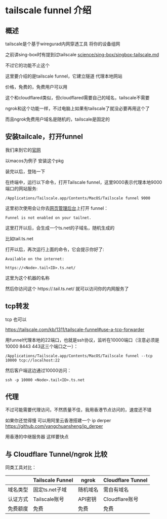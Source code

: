 # tailscale funnel 介绍

## 概述

tailscale是个基于wiregurad内网穿透工具 将你的设备组网

之前讲sing-box时有提到过tailscale [science/sing-box/singbox-tailscale.md](../science/sing-box/singbox-tailscale.md)

不过它的功能不止这个

这里要介绍的是tailscale funnel，它建立隧道 代理本地网站

价格，免费的，免费用户可以用

这个和cloudflared类似，但cloudflared需要自己的域名，tailscale不需要

ngrok和这个功能一样，不过电脑上如果有tailscale了就没必要再用这个了

而且ngrok免费用户域名是随机的，tailscale是固定的

## 安装tailcale，打开funnel

我们来到它的[官网](https://tailscale.com/download)

以macos为例子 安装这个pkg

装完以后，登陆一下

在终端中，运行以下命令，打开Tailscale funnel，这里9000表示代理本地9000端口的网站服务:

    /Applications/Tailscale.app/Contents/MacOS/Tailscale funnel 9000


这里初次使用会让你去[网页管理后台](https://login.tailscale.com/f/funnel)上打开 funnel：

    Funnel is not enabled on your tailnet.

这里打开以后，会生成一个ts.net的子域名，随机生成的

比如tail<ID>.ts.net

打开以后，再次运行上面的命令，它会提示你好了:

```
Available on the internet:

https://<Node>.tail<ID>.ts.net/
```

这里<Node>为这个机器的名称

然后你访问这个 https://<Node>.tail<ID>.ts.net/ 就可以访问你的内网服务了

## tcp转发

tcp 也可以

https://tailscale.com/kb/1311/tailscale-funnel#use-a-tcp-forwarder

用funnel代理本地的22端口，也就是ssh协议，监听在10000端口（注意必须是10000 8443 443这三个端口之一）：

    /Applications/Tailscale.app/Contents/MacOS/Tailscale funnel --tcp 10000 tcp://localhost:22

然后客户端这边通过10000访问：

    ssh -p 10000 <Node>.tail<ID>.ts.net

## 代理

不过可能需要代理访问，不然质量不佳，我用香港节点访问的，速度还不错

如果你还觉得慢 可以用阿里云香港搭建一个 ip derper https://github.com/yangchuansheng/ip_derper

用香港的中继服务器 这样要快点

## 与 Cloudflare Tunnel/ngrok 比较

同类工具对比：

|               | Tailscale Funnel | ngrok    | Cloudflare Tunnel|
|---------------|------------------|----------|-------------------|
|域名类型       | 固定ts.net子域   | 随机域名 | 需自有域名|
|认证方式       | Tailscale账号    | API密钥  | Cloudflare账号|
|免费额度       | 免费             | 免费     | 免费|

